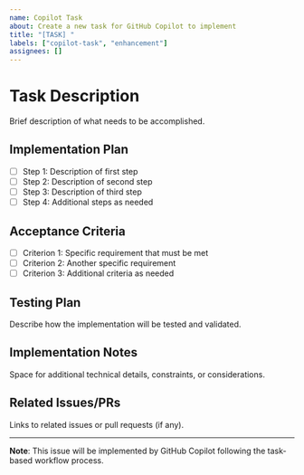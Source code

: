 ```yaml
---
name: Copilot Task
about: Create a new task for GitHub Copilot to implement
title: "[TASK] "
labels: ["copilot-task", "enhancement"]
assignees: []
---
```


# Task Description
Brief description of what needs to be accomplished.

## Implementation Plan
- [ ] Step 1: Description of first step
- [ ] Step 2: Description of second step  
- [ ] Step 3: Description of third step
- [ ] Step 4: Additional steps as needed

## Acceptance Criteria
- [ ] Criterion 1: Specific requirement that must be met
- [ ] Criterion 2: Another specific requirement
- [ ] Criterion 3: Additional criteria as needed

## Testing Plan
Describe how the implementation will be tested and validated.

## Implementation Notes
Space for additional technical details, constraints, or considerations.

## Related Issues/PRs
Links to related issues or pull requests (if any).

---
**Note**: This issue will be implemented by GitHub Copilot following the task-based workflow process.
